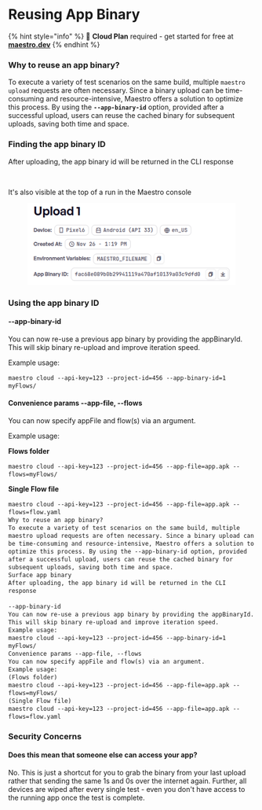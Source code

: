 # Reusing App Binary

{% hint style="info" %}
🚀 **Cloud Plan** required - get started for free at [**maestro.dev**](https://www.maestro.dev/)
{% endhint %}

### Why to reuse an app binary?

To execute a variety of test scenarios on the same build, multiple `maestro upload` requests are often necessary. Since a binary upload can be time-consuming and resource-intensive, Maestro offers a solution to optimize this process. By using the **`--app-binary-id`** option, provided after a successful upload, users can reuse the cached binary for subsequent uploads, saving both time and space.

### Finding the app binary ID

After uploading, the app binary id will be returned in the CLI response

<figure><img src="../../.gitbook/assets/app_binary.png" alt=""><figcaption></figcaption></figure>

It's also visible at the top of a run in the Maestro console

<figure><img src="../../.gitbook/assets/image (7).png" alt=""><figcaption></figcaption></figure>

### Using the app binary ID

#### --app-binary-id

You can now re-use a previous app binary by providing the appBinaryId. This will skip binary re-upload and improve iteration speed.

Example usage:

```
maestro cloud --api-key=123 --project-id=456 --app-binary-id=1 myFlows/
```

#### Convenience params --app-file, --flows

You can now specify appFile and flow(s) via an argument.

Example usage:

**Flows folder**

```
maestro cloud --api-key=123 --project-id=456 --app-file=app.apk --flows=myFlows/
```

**Single Flow file**

```
maestro cloud --api-key=123 --project-id=456 --app-file=app.apk --flows=flow.yaml
Why to reuse an app binary?
To execute a variety of test scenarios on the same build, multiple maestro upload requests are often necessary. Since a binary upload can be time-consuming and resource-intensive, Maestro offers a solution to optimize this process. By using the --app-binary-id option, provided after a successful upload, users can reuse the cached binary for subsequent uploads, saving both time and space.
Surface app binary
After uploading, the app binary id will be returned in the CLI response

--app-binary-id
You can now re-use a previous app binary by providing the appBinaryId. This will skip binary re-upload and improve iteration speed.
Example usage:
maestro cloud --api-key=123 --project-id=456 --app-binary-id=1 myFlows/
Convenience params --app-file, --flows
You can now specify appFile and flow(s) via an argument.
Example usage:
(Flows folder)
maestro cloud --api-key=123 --project-id=456 --app-file=app.apk --flows=myFlows/
(Single Flow file)
maestro cloud --api-key=123 --project-id=456 --app-file=app.apk --flows=flow.yaml
```

### Security Concerns

#### Does this mean that someone else can access your app?

No. This is just a shortcut for you to grab the binary from your last upload rather that sending the same 1s and 0s over the internet again. Further, all devices are wiped after every single test - even you don't have access to the running app once the test is complete.
